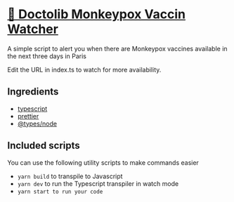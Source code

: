# [📔 Doctolib Monkeypox Vaccin Watcher](https://github.com/DeathVenom54/typescript-minimal-starter)

A simple script to alert you when there are Monkeypox vaccines available in the next three days in Paris

Edit the URL in index.ts to watch for more availability.

## Ingredients

- [typescript](https://npmjs.com/package/typescript)
- [prettier](https://npmjs.com/package/prettier)
- [@types/node](https://npmjs.com/package/@types/node)

## Included scripts

You can use the following utility scripts to make commands easier

- `yarn build` to transpile to Javascript
- `yarn dev` to run the Typescript transpiler in watch mode
- `yarn start to run your code`
